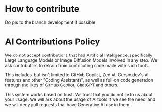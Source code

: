 # How to contribute

Do prs to the branch development if possible

# AI Contributions Policy

We do not accept contributions that had Artificial Intelligence, specifically Large Language Models or Image Diffusion Models involved in any step. We ask contributors to refrain from contributing code made with such tools.

This includes, but isn't limited to GitHub Copilot, Zed AI, Cursor.dev's AI features and other "Coding Assistants", as well as full-on code generation through the likes of GitHub Copilot, ChatGPT and others.

This system works based on trust. We trust that you do not lie to us about your usage. We will ask about the usage of AI tools if we see the need, and we will deny pull requests that have Generative AI use in them.

